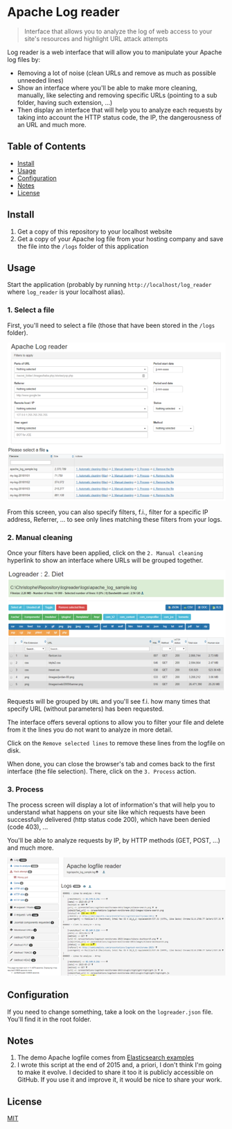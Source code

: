 # Apache Log reader

> Interface that allows you to analyze the log of web access to your site's resources and highlight URL attack attempts

Log reader is a web interface that will allow you to manipulate your Apache log files by:

- Removing a lot of noise (clean URLs and remove as much as possible unneeded lines)
- Show an interface where you'll be able to make more cleaning, manually, like selecting and removing specific URLs (pointing to a sub folder, having such extension, ...)
- Then display an interface that will help you to analyze each requests by taking into account the HTTP status code, the IP, the dangerousness of an URL and much more.

## Table of Contents

- [Install](#install)
- [Usage](#usage)
- [Configuration](#configuration)
- [Notes](#notes)
- [License](#license)

## Install

1. Get a copy of this repository to your localhost website
2. Get a copy of your Apache log file from your hosting company and save the file into the `/logs` folder of this application

## Usage

Start the application (probably by running `http://localhost/log_reader` where `log_reader` is your localhost alias).

### 1. Select a file

First, you'll need to select a file (those that have been stored in the `/logs` folder).

![select_file.png](images/select_file.png)

From this screen, you can also specify filters, f.i., filter for a specific IP address, Referrer, ... to see only lines matching these filters from your logs.

### 2. Manual cleaning

Once your filters have been applied, click on the `2. Manual cleaning` hyperlink to show an interface where URLs will be grouped together.

![diet.png](images/diet.png)

Requests will be grouped by `URL` and you'll see f.i. how many times that specify URL (without parameters) has been requested.

The interface offers several options to allow you to filter your file and delete from it the lines you do not want to analyze in more detail.

Click on the `Remove selected lines` to remove these lines from the logfile on disk.

When done, you can close the browser's tab and comes back to the first interface (the file selection). There, click on the `3. Process` action.

### 3. Process

The process screen will display a lot of information's that will help you to understand what happens on your site like which requests have been successfully delivered (http status code 200), which have been denied (code 403), ...

You'll be able to analyze requests by IP, by HTTP methods (GET, POST, ...) and much more.

![process.png](images/process.png)

## Configuration

If you need to change something, take a look on the `logreader.json` file. You'll find it in the root folder.

## Notes

1. The demo Apache logfile comes from [Elasticsearch examples](https://github.com/elastic/examples/tree/master/Common%20Data%20Formats/apache_logs)
2. I wrote this script at the end of 2015 and, a priori, I don't think I'm going to make it evolve. I decided to share it too it is publicly accessible on GitHub. If you use it and improve it, it would be nice to share your work.

## License

[MIT](LICENSE)
